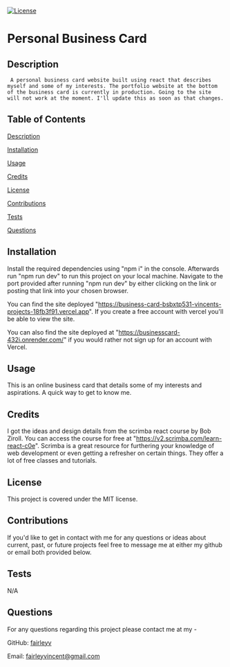 [![License](https://img.shields.io/badge/License-MIT-yellow.svg)](https://opensource.org/licenses/MIT)

# Personal Business Card 

## Description 

	 A personal business card website built using react that describes myself and some of my interests. The portfolio website at the bottom of the business card is currently in production. Going to the site will not work at the moment. I'll update this as soon as that changes.  

## Table of Contents

  [Description](#description)

  [Installation](#installation)

  [Usage](#usage)

  [Credits](#credits)

  [License](#license)

  [Contributions](#contributions)

  [Tests](#tests)

  [Questions](#questions)
## Installation

Install the required dependencies using "npm i" in the console. Afterwards run "npm run dev" to run this project on your local machine. Navigate to the port provided after running "npm run dev" by either clicking on the link or posting that link into your chosen browser. 

You can find the site deployed "https://business-card-bsbxtp531-vincents-projects-18fb3f91.vercel.app". If you create a free account with vercel you'll be able to view the site. 

You can also find the site deployed at "https://businesscard-432i.onrender.com/" if you would rather not sign up for an account with Vercel. 

## Usage 
This is an online business card that details some of my interests and aspirations. A quick way to get to know me. 

## Credits 

I got the ideas and design details from the scrimba react course by Bob Ziroll. You can access the course for free at "https://v2.scrimba.com/learn-react-c0e". Scrimba is a great resource for furthering your knowledge of web development or even getting a refresher on certain things. They offer a lot of free classes and tutorials. 

## License 

This project is covered under the MIT license. 
 
## Contributions 

If you'd like to get in contact with me for any questions or ideas about current, past, or future projects feel free to message me at either my github or email both provided below.  

## Tests 

N/A

## Questions 

For any questions regarding this project please contact me at my -

GitHub: [fairleyv](https://github.com/fairleyv) 

Email: fairleyvincent@gmail.com
